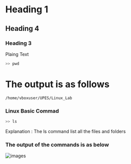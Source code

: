 #       Heading 1
##      Heading 4
###     Heading 3

Plaing Text

```bash
>> pwd
```

# The output is as follows

```
/home/vboxuser/UPES/Linux_Lab

```

### Linux Basic Commad 
``` bash
>> ls
```
Explanation : The ls command list all the files and folders

### The output of the commands is as below

![images](./images/ls.png)
